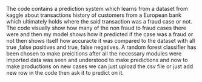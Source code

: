 The code contains a prediction system which learns from a dataset from kaggle about transactions history of customers from a European bank which ultimately holds where the said transaction was a fraud case or not. The code visually show how many of the non fraud to fraud cases there were and then my model shows how it predicted if the case was a fraud or not then shows itself how accuracte it was compared to the dataset with all true ,false positives and true, false negatives. A random forest classifier has been chosen to make preicitions after all the necessary modules were imported data was seen and understood to make predictions and now to make productions on new cases we can just upload the csv file or just add new row in the code then ask it to predict on it.
